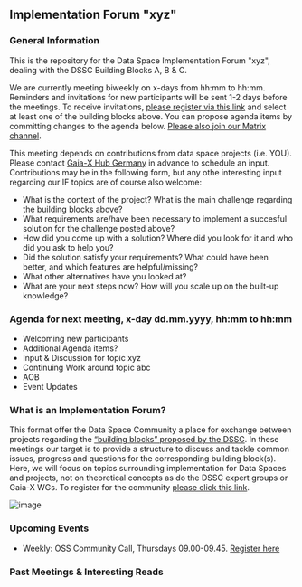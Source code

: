 ## Implementation Forum "xyz"

### General Information

This is the repository for the Data Space Implementation Forum "xyz", dealing with the DSSC Building Blocks A, B & C.

We are currently meeting biweekly on x-days from hh:mm to hh:mm. Reminders and invitations for new participants will be sent 1-2 days before the meetings. To receive invitations, [please register via this link](https://forms.gle/CUDio2n6nGhgM94X6) and select at least one of the building blocks above. You can propose agenda items by committing changes to the agenda below. [Please also join our Matrix channel](https://matrix.to/#/!PBADeZgSbpHlBoyEjE:matrix.org?via=matrix.org).

This meeting depends on contributions from data space projects (i.e. YOU). Please contact [Gaia-X Hub Germany](mailto:gaia-x-begleitforschung@acatech.de) in advance to schedule an input. Contributions may be in the following form, but any othe interesting input regarding our IF topics are of course also welcome:
  - What is the context of the project? What is the main challenge regarding the building blocks above?
  - What requirements are/have been necessary to implement a succesful solution for the challenge posted above?
  - How did you come up with a solution? Where did you look for it and who did you ask to help you?
  - Did the solution satisfy your requirements? What could have been better, and which features are helpful/missing?
  - What other alternatives have you looked at?
  - What are your next steps now? How will you scale up on the built-up knowledge?



### Agenda for next meeting, x-day dd.mm.yyyy, hh:mm to hh:mm
- Welcoming new participants
- Additional Agenda items?
- Input & Discussion for topic xyz
- Continuing Work around topic abc
- AOB
- Event Updates

### What is an Implementation Forum?
This format offer the Data Space Community a place for exchange between projects regarding the [“building blocks” proposed by the DSSC](https://dssc.eu/space/BVE/357073899/Building+Block+Overview). In these meetings our target is to provide a structure to discuss and tackle common issues, progress and questions for the corresponding building block(s). Here, we will focus on topics surrounding implementation for Data Spaces and projects, not on theoretical concepts as do the DSSC expert groups or Gaia-X WGs. To register for the community [please click this link](https://forms.gle/CUDio2n6nGhgM94X6).

![image](https://github.com/gaia-x-hub-germany/if-data-sovereignty-and-trust/assets/63009802/292dfb4e-998e-4854-9c9e-a48d63b9cbcf)


### Upcoming Events

- Weekly: OSS Community Call, Thursdays 09.00-09.45. [Register here](https://list.gaia-x.eu/postorius/lists/)

### Past Meetings & Interesting Reads

